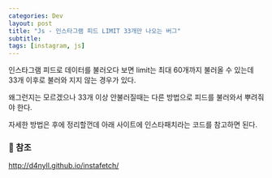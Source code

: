 ```yaml
---
categories: Dev
layout: post
title: "Js - 인스타그램 피드 LIMIT 33개만 나오는 버그"
subtitle: 
tags: [instagram, js]
---
```

인스타그램 피드로 데이터를 불러오다 보면 limit는 최대 60개까지 불러올 수 있는데 33개 이후로 불러와 지지 않는 경우가 있다.

왜그런지는 모르겠으나 33개 이상 안불러질때는 다른 방법으로 피드를 불러와서 뿌려줘야 한다.
<!--more-->

자세한 방법은 후에 정리할껀데 아래 사이트에 인스타패치라는 코드를 참고하면 된다.

### 📌 참조
<a href="http://d4nyll.github.io/instafetch/" target="_blank" class="link">http://d4nyll.github.io/instafetch/</a>
